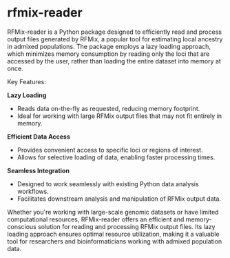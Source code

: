 # rfmix-reader
RFMix-reader is a Python package designed to efficiently read and process output 
files generated by RFMix, a popular tool for estimating local ancestry in admixed 
populations. The package employs a lazy loading approach, which minimizes memory 
consumption by reading only the loci that are accessed by the user, rather than 
loading the entire dataset into memory at once.

Key Features:

**Lazy Loading**
- Reads data on-the-fly as requested, reducing memory footprint.
- Ideal for working with large RFMix output files that may not fit entirely in memory.

**Efficient Data Access**
- Provides convenient access to specific loci or regions of interest.
- Allows for selective loading of data, enabling faster processing times.

**Seamless Integration**
- Designed to work seamlessly with existing Python data analysis workflows.
- Facilitates downstream analysis and manipulation of RFMix output data.

Whether you're working with large-scale genomic datasets or have limited 
computational resources, RFMix-reader offers an efficient and memory-conscious 
solution for reading and processing RFMix output files. Its lazy loading approach 
ensures optimal resource utilization, making it a valuable tool for researchers 
and bioinformaticians working with admixed population data.
